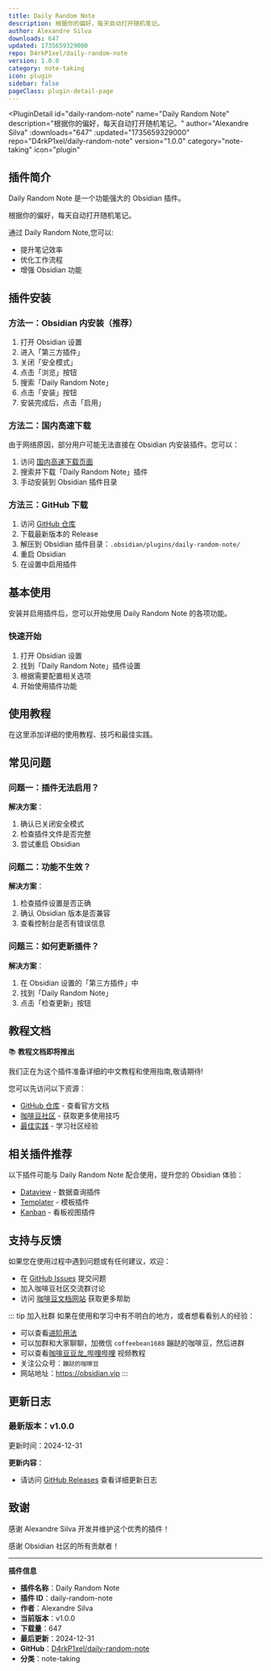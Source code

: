 ```yaml
---
title: Daily Random Note
description: 根据你的偏好，每天自动打开随机笔记。
author: Alexandre Silva
downloads: 647
updated: 1735659329000
repo: D4rkP1xel/daily-random-note
version: 1.0.0
category: note-taking
icon: plugin
sidebar: false
pageClass: plugin-detail-page
---
```


<PluginDetail
  id="daily-random-note"
  name="Daily Random Note"
  description="根据你的偏好，每天自动打开随机笔记。"
  author="Alexandre Silva"
  :downloads="647"
  :updated="1735659329000"
  repo="D4rkP1xel/daily-random-note"
  version="1.0.0"
  category="note-taking"
  icon="plugin"
>

<!-- AUTO_GENERATED_START -->
## 插件简介

Daily Random Note 是一个功能强大的 Obsidian 插件。

根据你的偏好，每天自动打开随机笔记。

通过 Daily Random Note,您可以:

- 提升笔记效率
- 优化工作流程
- 增强 Obsidian 功能

<!-- AUTO_GENERATED_END -->

<!-- AUTO_GENERATED_START -->
## 插件安装

### 方法一：Obsidian 内安装（推荐）

1. 打开 Obsidian 设置
2. 进入「第三方插件」
3. 关闭「安全模式」
4. 点击「浏览」按钮
5. 搜索「Daily Random Note」
6. 点击「安装」按钮
7. 安装完成后，点击「启用」

### 方法二：国内高速下载

由于网络原因，部分用户可能无法直接在 Obsidian 内安装插件。您可以：

1. 访问 [国内高速下载页面](/zh/documentation/obsidian-plugins-download.html)
2. 搜索并下载「Daily Random Note」插件
3. 手动安装到 Obsidian 插件目录

### 方法三：GitHub 下载

1. 访问 [GitHub 仓库](https://github.com/D4rkP1xel/daily-random-note)
2. 下载最新版本的 Release
3. 解压到 Obsidian 插件目录：`.obsidian/plugins/daily-random-note/`
4. 重启 Obsidian
5. 在设置中启用插件

## 基本使用

安装并启用插件后，您可以开始使用 Daily Random Note 的各项功能。

### 快速开始

1. 打开 Obsidian 设置
2. 找到「Daily Random Note」插件设置
3. 根据需要配置相关选项
4. 开始使用插件功能

<!-- AUTO_GENERATED_END -->

<!-- CUSTOM_CONTENT_START:tutorial -->
## 使用教程

在这里添加详细的使用教程、技巧和最佳实践。

<!-- CUSTOM_CONTENT_END:tutorial -->

<!-- SHARED_CONTENT_START -->
## 常见问题

### 问题一：插件无法启用？

**解决方案**：
1. 确认已关闭安全模式
2. 检查插件文件是否完整
3. 尝试重启 Obsidian

### 问题二：功能不生效？

**解决方案**：
1. 检查插件设置是否正确
2. 确认 Obsidian 版本是否兼容
3. 查看控制台是否有错误信息

### 问题三：如何更新插件？

**解决方案**：
1. 在 Obsidian 设置的「第三方插件」中
2. 找到「Daily Random Note」
3. 点击「检查更新」按钮

## 教程文档

📚 **教程文档即将推出**

我们正在为这个插件准备详细的中文教程和使用指南,敬请期待!

您可以先访问以下资源：
- [GitHub 仓库](https://github.com/D4rkP1xel/daily-random-note) - 查看官方文档
- [咖啡豆社区](/zh/bases/) - 获取更多使用技巧
- [最佳实践](/zh/best-practices/) - 学习社区经验

## 相关插件推荐

以下插件可能与 Daily Random Note 配合使用，提升您的 Obsidian 体验：

- [Dataview](/zh/plugins/dataview.html) - 数据查询插件
- [Templater](/zh/plugins/templater-obsidian.html) - 模板插件
- [Kanban](/zh/plugins/obsidian-kanban.html) - 看板视图插件

## 支持与反馈

如果您在使用过程中遇到问题或有任何建议，欢迎：

- 在 [GitHub Issues](https://github.com/D4rkP1xel/daily-random-note/issues) 提交问题
- 加入咖啡豆社区交流群讨论
- 访问 [咖啡豆文档网站](https://obsidian.vip) 获取更多帮助

::: tip 加入社群
如果在使用和学习中有不明白的地方，或者想看看别人的经验：
- 可以查看[进阶用法](/zh/advanced)
- 可以加群和大家聊聊，加微信 `coffeebean1688` 蹦跶的咖啡豆，然后进群
- 可以查看[咖啡豆豆龙_哔哩哔哩](https://space.bilibili.com/618777356) 视频教程
- 关注公众号：`蹦跶的咖啡豆`
- 网站地址：https://obsidian.vip
:::
<!-- SHARED_CONTENT_END -->

<!-- AUTO_GENERATED_START -->
## 更新日志

### 最新版本：v1.0.0

更新时间：2024-12-31

**更新内容**：
- 请访问 [GitHub Releases](https://github.com/D4rkP1xel/daily-random-note/releases) 查看详细更新日志

## 致谢

感谢 Alexandre Silva 开发并维护这个优秀的插件！

感谢 Obsidian 社区的所有贡献者！

---

**插件信息**
- **插件名称**：Daily Random Note
- **插件 ID**：daily-random-note
- **作者**：Alexandre Silva
- **当前版本**：v1.0.0
- **下载量**：647
- **最后更新**：2024-12-31
- **GitHub**：[D4rkP1xel/daily-random-note](https://github.com/D4rkP1xel/daily-random-note)
- **分类**：note-taking
<!-- AUTO_GENERATED_END -->

</PluginDetail>

